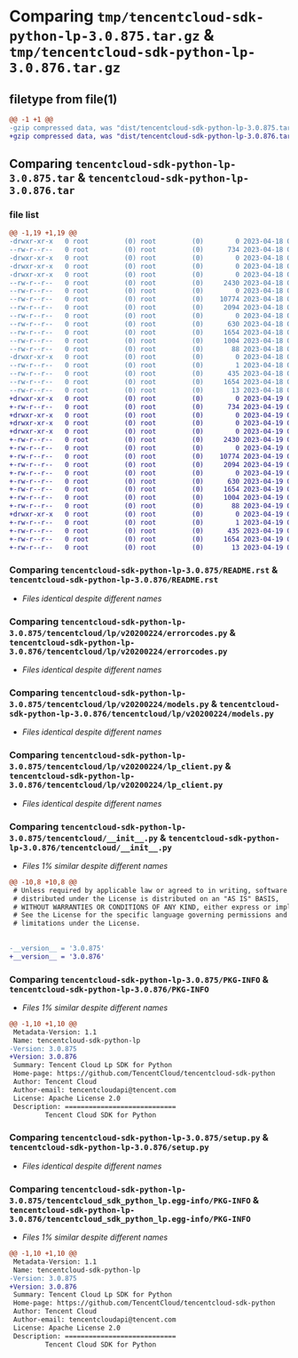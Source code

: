 # Comparing `tmp/tencentcloud-sdk-python-lp-3.0.875.tar.gz` & `tmp/tencentcloud-sdk-python-lp-3.0.876.tar.gz`

## filetype from file(1)

```diff
@@ -1 +1 @@
-gzip compressed data, was "dist/tencentcloud-sdk-python-lp-3.0.875.tar", last modified: Tue Apr 18 00:45:37 2023, max compression
+gzip compressed data, was "dist/tencentcloud-sdk-python-lp-3.0.876.tar", last modified: Wed Apr 19 00:31:28 2023, max compression
```

## Comparing `tencentcloud-sdk-python-lp-3.0.875.tar` & `tencentcloud-sdk-python-lp-3.0.876.tar`

### file list

```diff
@@ -1,19 +1,19 @@
-drwxr-xr-x   0 root         (0) root         (0)        0 2023-04-18 00:45:37.000000 tencentcloud-sdk-python-lp-3.0.875/
--rw-r--r--   0 root         (0) root         (0)      734 2023-04-18 00:45:36.000000 tencentcloud-sdk-python-lp-3.0.875/README.rst
-drwxr-xr-x   0 root         (0) root         (0)        0 2023-04-18 00:45:37.000000 tencentcloud-sdk-python-lp-3.0.875/tencentcloud/
-drwxr-xr-x   0 root         (0) root         (0)        0 2023-04-18 00:45:37.000000 tencentcloud-sdk-python-lp-3.0.875/tencentcloud/lp/
-drwxr-xr-x   0 root         (0) root         (0)        0 2023-04-18 00:45:37.000000 tencentcloud-sdk-python-lp-3.0.875/tencentcloud/lp/v20200224/
--rw-r--r--   0 root         (0) root         (0)     2430 2023-04-18 00:45:36.000000 tencentcloud-sdk-python-lp-3.0.875/tencentcloud/lp/v20200224/errorcodes.py
--rw-r--r--   0 root         (0) root         (0)        0 2023-04-18 00:45:36.000000 tencentcloud-sdk-python-lp-3.0.875/tencentcloud/lp/v20200224/__init__.py
--rw-r--r--   0 root         (0) root         (0)    10774 2023-04-18 00:45:36.000000 tencentcloud-sdk-python-lp-3.0.875/tencentcloud/lp/v20200224/models.py
--rw-r--r--   0 root         (0) root         (0)     2094 2023-04-18 00:45:36.000000 tencentcloud-sdk-python-lp-3.0.875/tencentcloud/lp/v20200224/lp_client.py
--rw-r--r--   0 root         (0) root         (0)        0 2023-04-18 00:45:36.000000 tencentcloud-sdk-python-lp-3.0.875/tencentcloud/lp/__init__.py
--rw-r--r--   0 root         (0) root         (0)      630 2023-04-18 00:45:36.000000 tencentcloud-sdk-python-lp-3.0.875/tencentcloud/__init__.py
--rw-r--r--   0 root         (0) root         (0)     1654 2023-04-18 00:45:37.000000 tencentcloud-sdk-python-lp-3.0.875/PKG-INFO
--rw-r--r--   0 root         (0) root         (0)     1004 2023-04-18 00:45:36.000000 tencentcloud-sdk-python-lp-3.0.875/setup.py
--rw-r--r--   0 root         (0) root         (0)       88 2023-04-18 00:45:37.000000 tencentcloud-sdk-python-lp-3.0.875/setup.cfg
-drwxr-xr-x   0 root         (0) root         (0)        0 2023-04-18 00:45:37.000000 tencentcloud-sdk-python-lp-3.0.875/tencentcloud_sdk_python_lp.egg-info/
--rw-r--r--   0 root         (0) root         (0)        1 2023-04-18 00:45:37.000000 tencentcloud-sdk-python-lp-3.0.875/tencentcloud_sdk_python_lp.egg-info/dependency_links.txt
--rw-r--r--   0 root         (0) root         (0)      435 2023-04-18 00:45:37.000000 tencentcloud-sdk-python-lp-3.0.875/tencentcloud_sdk_python_lp.egg-info/SOURCES.txt
--rw-r--r--   0 root         (0) root         (0)     1654 2023-04-18 00:45:37.000000 tencentcloud-sdk-python-lp-3.0.875/tencentcloud_sdk_python_lp.egg-info/PKG-INFO
--rw-r--r--   0 root         (0) root         (0)       13 2023-04-18 00:45:37.000000 tencentcloud-sdk-python-lp-3.0.875/tencentcloud_sdk_python_lp.egg-info/top_level.txt
+drwxr-xr-x   0 root         (0) root         (0)        0 2023-04-19 00:31:28.000000 tencentcloud-sdk-python-lp-3.0.876/
+-rw-r--r--   0 root         (0) root         (0)      734 2023-04-19 00:31:28.000000 tencentcloud-sdk-python-lp-3.0.876/README.rst
+drwxr-xr-x   0 root         (0) root         (0)        0 2023-04-19 00:31:28.000000 tencentcloud-sdk-python-lp-3.0.876/tencentcloud/
+drwxr-xr-x   0 root         (0) root         (0)        0 2023-04-19 00:31:28.000000 tencentcloud-sdk-python-lp-3.0.876/tencentcloud/lp/
+drwxr-xr-x   0 root         (0) root         (0)        0 2023-04-19 00:31:28.000000 tencentcloud-sdk-python-lp-3.0.876/tencentcloud/lp/v20200224/
+-rw-r--r--   0 root         (0) root         (0)     2430 2023-04-19 00:31:28.000000 tencentcloud-sdk-python-lp-3.0.876/tencentcloud/lp/v20200224/errorcodes.py
+-rw-r--r--   0 root         (0) root         (0)        0 2023-04-19 00:31:28.000000 tencentcloud-sdk-python-lp-3.0.876/tencentcloud/lp/v20200224/__init__.py
+-rw-r--r--   0 root         (0) root         (0)    10774 2023-04-19 00:31:28.000000 tencentcloud-sdk-python-lp-3.0.876/tencentcloud/lp/v20200224/models.py
+-rw-r--r--   0 root         (0) root         (0)     2094 2023-04-19 00:31:28.000000 tencentcloud-sdk-python-lp-3.0.876/tencentcloud/lp/v20200224/lp_client.py
+-rw-r--r--   0 root         (0) root         (0)        0 2023-04-19 00:31:28.000000 tencentcloud-sdk-python-lp-3.0.876/tencentcloud/lp/__init__.py
+-rw-r--r--   0 root         (0) root         (0)      630 2023-04-19 00:31:28.000000 tencentcloud-sdk-python-lp-3.0.876/tencentcloud/__init__.py
+-rw-r--r--   0 root         (0) root         (0)     1654 2023-04-19 00:31:28.000000 tencentcloud-sdk-python-lp-3.0.876/PKG-INFO
+-rw-r--r--   0 root         (0) root         (0)     1004 2023-04-19 00:31:28.000000 tencentcloud-sdk-python-lp-3.0.876/setup.py
+-rw-r--r--   0 root         (0) root         (0)       88 2023-04-19 00:31:28.000000 tencentcloud-sdk-python-lp-3.0.876/setup.cfg
+drwxr-xr-x   0 root         (0) root         (0)        0 2023-04-19 00:31:28.000000 tencentcloud-sdk-python-lp-3.0.876/tencentcloud_sdk_python_lp.egg-info/
+-rw-r--r--   0 root         (0) root         (0)        1 2023-04-19 00:31:28.000000 tencentcloud-sdk-python-lp-3.0.876/tencentcloud_sdk_python_lp.egg-info/dependency_links.txt
+-rw-r--r--   0 root         (0) root         (0)      435 2023-04-19 00:31:28.000000 tencentcloud-sdk-python-lp-3.0.876/tencentcloud_sdk_python_lp.egg-info/SOURCES.txt
+-rw-r--r--   0 root         (0) root         (0)     1654 2023-04-19 00:31:28.000000 tencentcloud-sdk-python-lp-3.0.876/tencentcloud_sdk_python_lp.egg-info/PKG-INFO
+-rw-r--r--   0 root         (0) root         (0)       13 2023-04-19 00:31:28.000000 tencentcloud-sdk-python-lp-3.0.876/tencentcloud_sdk_python_lp.egg-info/top_level.txt
```

### Comparing `tencentcloud-sdk-python-lp-3.0.875/README.rst` & `tencentcloud-sdk-python-lp-3.0.876/README.rst`

 * *Files identical despite different names*

### Comparing `tencentcloud-sdk-python-lp-3.0.875/tencentcloud/lp/v20200224/errorcodes.py` & `tencentcloud-sdk-python-lp-3.0.876/tencentcloud/lp/v20200224/errorcodes.py`

 * *Files identical despite different names*

### Comparing `tencentcloud-sdk-python-lp-3.0.875/tencentcloud/lp/v20200224/models.py` & `tencentcloud-sdk-python-lp-3.0.876/tencentcloud/lp/v20200224/models.py`

 * *Files identical despite different names*

### Comparing `tencentcloud-sdk-python-lp-3.0.875/tencentcloud/lp/v20200224/lp_client.py` & `tencentcloud-sdk-python-lp-3.0.876/tencentcloud/lp/v20200224/lp_client.py`

 * *Files identical despite different names*

### Comparing `tencentcloud-sdk-python-lp-3.0.875/tencentcloud/__init__.py` & `tencentcloud-sdk-python-lp-3.0.876/tencentcloud/__init__.py`

 * *Files 1% similar despite different names*

```diff
@@ -10,8 +10,8 @@
 # Unless required by applicable law or agreed to in writing, software
 # distributed under the License is distributed on an "AS IS" BASIS,
 # WITHOUT WARRANTIES OR CONDITIONS OF ANY KIND, either express or implied.
 # See the License for the specific language governing permissions and
 # limitations under the License.
 
 
-__version__ = '3.0.875'
+__version__ = '3.0.876'
```

### Comparing `tencentcloud-sdk-python-lp-3.0.875/PKG-INFO` & `tencentcloud-sdk-python-lp-3.0.876/PKG-INFO`

 * *Files 1% similar despite different names*

```diff
@@ -1,10 +1,10 @@
 Metadata-Version: 1.1
 Name: tencentcloud-sdk-python-lp
-Version: 3.0.875
+Version: 3.0.876
 Summary: Tencent Cloud Lp SDK for Python
 Home-page: https://github.com/TencentCloud/tencentcloud-sdk-python
 Author: Tencent Cloud
 Author-email: tencentcloudapi@tencent.com
 License: Apache License 2.0
 Description: ============================
         Tencent Cloud SDK for Python
```

### Comparing `tencentcloud-sdk-python-lp-3.0.875/setup.py` & `tencentcloud-sdk-python-lp-3.0.876/setup.py`

 * *Files identical despite different names*

### Comparing `tencentcloud-sdk-python-lp-3.0.875/tencentcloud_sdk_python_lp.egg-info/PKG-INFO` & `tencentcloud-sdk-python-lp-3.0.876/tencentcloud_sdk_python_lp.egg-info/PKG-INFO`

 * *Files 1% similar despite different names*

```diff
@@ -1,10 +1,10 @@
 Metadata-Version: 1.1
 Name: tencentcloud-sdk-python-lp
-Version: 3.0.875
+Version: 3.0.876
 Summary: Tencent Cloud Lp SDK for Python
 Home-page: https://github.com/TencentCloud/tencentcloud-sdk-python
 Author: Tencent Cloud
 Author-email: tencentcloudapi@tencent.com
 License: Apache License 2.0
 Description: ============================
         Tencent Cloud SDK for Python
```


